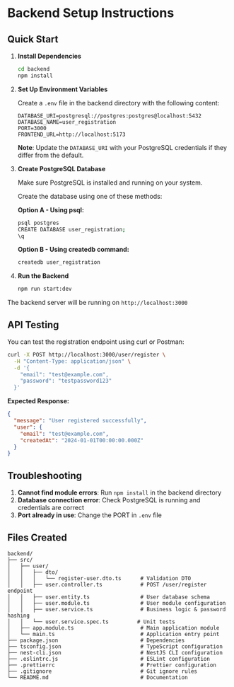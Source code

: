 # Backend Setup Instructions

## Quick Start

1. **Install Dependencies**
   ```bash
   cd backend
   npm install
   ```

2. **Set Up Environment Variables**
   
   Create a `.env` file in the backend directory with the following content:
   ```env
   DATABASE_URI=postgresql://postgres:postgres@localhost:5432
   DATABASE_NAME=user_registration
   PORT=3000
   FRONTEND_URL=http://localhost:5173
   ```

   **Note**: Update the `DATABASE_URI` with your PostgreSQL credentials if they differ from the default.

3. **Create PostgreSQL Database**
   
   Make sure PostgreSQL is installed and running on your system.
   
   Create the database using one of these methods:
   
   **Option A - Using psql:**
   ```bash
   psql postgres
   CREATE DATABASE user_registration;
   \q
   ```
   
   **Option B - Using createdb command:**
   ```bash
   createdb user_registration
   ```

4. **Run the Backend**
   ```bash
   npm run start:dev
   ```

The backend server will be running on `http://localhost:3000`

## API Testing

You can test the registration endpoint using curl or Postman:

```bash
curl -X POST http://localhost:3000/user/register \
  -H "Content-Type: application/json" \
  -d '{
    "email": "test@example.com",
    "password": "testpassword123"
  }'
```

**Expected Response:**
```json
{
  "message": "User registered successfully",
  "user": {
    "email": "test@example.com",
    "createdAt": "2024-01-01T00:00:00.000Z"
  }
}
```

## Troubleshooting

1. **Cannot find module errors**: Run `npm install` in the backend directory
2. **Database connection error**: Check PostgreSQL is running and credentials are correct
3. **Port already in use**: Change the PORT in `.env` file

## Files Created

```
backend/
├── src/
│   ├── user/
│   │   ├── dto/
│   │   │   └── register-user.dto.ts      # Validation DTO
│   │   ├── user.controller.ts            # POST /user/register endpoint
│   │   ├── user.entity.ts                # User database schema
│   │   ├── user.module.ts                # User module configuration
│   │   ├── user.service.ts               # Business logic & password hashing
│   │   └── user.service.spec.ts         # Unit tests
│   ├── app.module.ts                     # Main application module
│   └── main.ts                           # Application entry point
├── package.json                          # Dependencies
├── tsconfig.json                         # TypeScript configuration
├── nest-cli.json                         # NestJS CLI configuration
├── .eslintrc.js                          # ESLint configuration
├── .prettierrc                           # Prettier configuration
├── .gitignore                            # Git ignore rules
└── README.md                             # Documentation
```

